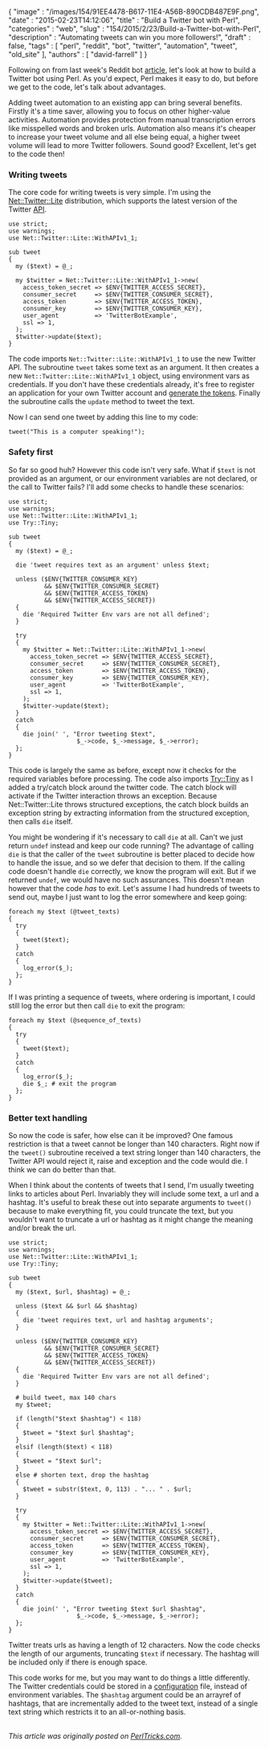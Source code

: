 {
   "image" : "/images/154/91EE4478-B617-11E4-A56B-890CDB487E9F.png",
   "date" : "2015-02-23T14:12:06",
   "title" : "Build a Twitter bot with Perl",
   "categories" : "web",
   "slug" : "154/2015/2/23/Build-a-Twitter-bot-with-Perl",
   "description" : "Automating tweets can win you more followers!",
   "draft" : false,
   "tags" : [
      "perl",
      "reddit",
      "bot",
      "twitter",
      "automation",
      "tweet",
      "old_site"
   ],
   "authors" : [
      "david-farrell"
   ]
}


Following on from last week's Reddit bot [article](http://perltricks.com/article/151/2015/2/9/Build-a-Reddit-bot-with-Perl), let's look at how to build a Twitter bot using Perl. As you'd expect, Perl makes it easy to do, but before we get to the code, let's talk about advantages.

Adding tweet automation to an existing app can bring several benefits. Firstly it's a time saver, allowing you to focus on other higher-value activities. Automation provides protection from manual transcription errors like misspelled words and broken urls. Automation also means it's cheaper to increase your tweet volume and all else being equal, a higher tweet volume will lead to more Twitter followers. Sound good? Excellent, let's get to the code then!

### Writing tweets

The core code for writing tweets is very simple. I'm using the [Net::Twitter::Lite](https://metacpan.org/pod/Net::Twitter::Lite) distribution, which supports the latest version of the Twitter [API](https://dev.twitter.com/rest/public).

``` prettyprint
use strict;
use warnings;
use Net::Twitter::Lite::WithAPIv1_1;

sub tweet
{
  my ($text) = @_;

  my $twitter = Net::Twitter::Lite::WithAPIv1_1->new(
    access_token_secret => $ENV{TWITTER_ACCESS_SECRET},
    consumer_secret     => $ENV{TWITTER_CONSUMER_SECRET},
    access_token        => $ENV{TWITTER_ACCESS_TOKEN},
    consumer_key        => $ENV{TWITTER_CONSUMER_KEY},
    user_agent          => 'TwitterBotExample',
    ssl => 1,
  );
  $twitter->update($text);
}
```

The code imports `Net::Twitter::Lite::WithAPIv1_1` to use the new Twitter API. The subroutine `tweet` takes some text as an argument. It then creates a new `Net::Twitter::Lite::WithAPIv1_1` object, using environment vars as credentials. If you don't have these credentials already, it's free to register an application for your own Twitter account and [generate the tokens](https://dev.twitter.com/oauth/overview/application-owner-access-tokens). Finally the subroutine calls the `update` method to tweet the text.

Now I can send one tweet by adding this line to my code:

``` prettyprint
tweet("This is a computer speaking!");
```

### Safety first

So far so good huh? However this code isn't very safe. What if `$text` is not provided as an argument, or our environment variables are not declared, or the call to Twitter fails? I'll add some checks to handle these scenarios:

``` prettyprint
use strict;
use warnings;
use Net::Twitter::Lite::WithAPIv1_1;
use Try::Tiny;

sub tweet
{
  my ($text) = @_;

  die 'tweet requires text as an argument' unless $text;

  unless ($ENV{TWITTER_CONSUMER_KEY}
          && $ENV{TWITTER_CONSUMER_SECRET}
          && $ENV{TWITTER_ACCESS_TOKEN}
          && $ENV{TWITTER_ACCESS_SECRET})
  {
    die 'Required Twitter Env vars are not all defined';
  }

  try
  {
    my $twitter = Net::Twitter::Lite::WithAPIv1_1->new(
      access_token_secret => $ENV{TWITTER_ACCESS_SECRET},
      consumer_secret     => $ENV{TWITTER_CONSUMER_SECRET},
      access_token        => $ENV{TWITTER_ACCESS_TOKEN},
      consumer_key        => $ENV{TWITTER_CONSUMER_KEY},
      user_agent          => 'TwitterBotExample',
      ssl => 1,
    );
    $twitter->update($text);
  }
  catch
  {
    die join(' ', "Error tweeting $text",
                   $_->code, $_->message, $_->error);
  };
}
```

This code is largely the same as before, except now it checks for the required variables before processing. The code also imports [Try::Tiny](https://metacpan.org/pod/Try::Tiny) as I added a try/catch block around the twitter code. The catch block will activate if the Twitter interaction throws an exception. Because Net::Twitter::Lite throws structured exceptions, the catch block builds an exception string by extracting information from the structured exception, then calls `die` itself.

You might be wondering if it's necessary to call `die` at all. Can't we just return `undef` instead and keep our code running? The advantage of calling `die` is that the caller of the `tweet` subroutine is better placed to decide how to handle the issue, and so we defer that decision to them. If the calling code doesn't handle `die` correctly, we know the program will exit. But if we returned `undef`, we would have no such assurances. This doesn't mean however that the code *has* to exit. Let's assume I had hundreds of tweets to send out, maybe I just want to log the error somewhere and keep going:

``` prettyprint
foreach my $text (@tweet_texts)
{
  try
  {
    tweet($text);
  }
  catch
  {
    log_error($_);
  };
}
```

If I was printing a sequence of tweets, where ordering is important, I could still log the error but then call `die` to exit the program:

``` prettyprint
foreach my $text (@sequence_of_texts)
{
  try
  {
    tweet($text);
  }
  catch
  {
    log_error($_);
    die $_; # exit the program
  };
}
```

### Better text handling

So now the code is safer, how else can it be improved? One famous restriction is that a tweet cannot be longer than 140 characters. Right now if the `tweet()` subroutine received a text string longer than 140 characters, the Twitter API would reject it, raise and exception and the code would die. I think we can do better than that.

When I think about the contents of tweets that I send, I'm usually tweeting links to articles about Perl. Invariably they will include some text, a url and a hashtag. It's useful to break these out into separate arguments to `tweet()` because to make everything fit, you could truncate the text, but you wouldn't want to truncate a url or hashtag as it might change the meaning and/or break the url.

``` prettyprint
use strict;
use warnings;
use Net::Twitter::Lite::WithAPIv1_1;
use Try::Tiny;

sub tweet
{
  my ($text, $url, $hashtag) = @_;

  unless ($text && $url && $hashtag)
  {
    die 'tweet requires text, url and hashtag arguments';
  }

  unless ($ENV{TWITTER_CONSUMER_KEY}
          && $ENV{TWITTER_CONSUMER_SECRET}
          && $ENV{TWITTER_ACCESS_TOKEN}
          && $ENV{TWITTER_ACCESS_SECRET})
  {
    die 'Required Twitter Env vars are not all defined';
  }

  # build tweet, max 140 chars
  my $tweet;
  
  if (length("$text $hashtag") < 118)
  {
    $tweet = "$text $url $hashtag";
  }
  elsif (length($text) < 118)
  {
    $tweet = "$text $url";
  }
  else # shorten text, drop the hashtag
  {
    $tweet = substr($text, 0, 113) . "... " . $url;
  }

  try
  {
    my $twitter = Net::Twitter::Lite::WithAPIv1_1->new(
      access_token_secret => $ENV{TWITTER_ACCESS_SECRET},
      consumer_secret     => $ENV{TWITTER_CONSUMER_SECRET},
      access_token        => $ENV{TWITTER_ACCESS_TOKEN},
      consumer_key        => $ENV{TWITTER_CONSUMER_KEY},
      user_agent          => 'TwitterBotExample',
      ssl => 1,
    );
    $twitter->update($tweet);
  }
  catch
  {
    die join(' ', "Error tweeting $text $url $hashtag",
                   $_->code, $_->message, $_->error);
  };
}
```

Twitter treats urls as having a length of 12 characters. Now the code checks the length of our arguments, truncating `$text` if necessary. The hashtag will be included only if there is enough space.

This code works for me, but you may want to do things a little differently. The Twitter credentials could be stored in a [configuration](http://perltricks.com/article/29/2013/9/17/How-to-Load-YAML-Config-Files) file, instead of environment variables. The `$hashtag` argument could be an arrayref of hashtags, that are incrementally added to the tweet text, instead of a single text string which restricts it to an all-or-nothing basis.

\
*This article was originally posted on [PerlTricks.com](http://perltricks.com).*
